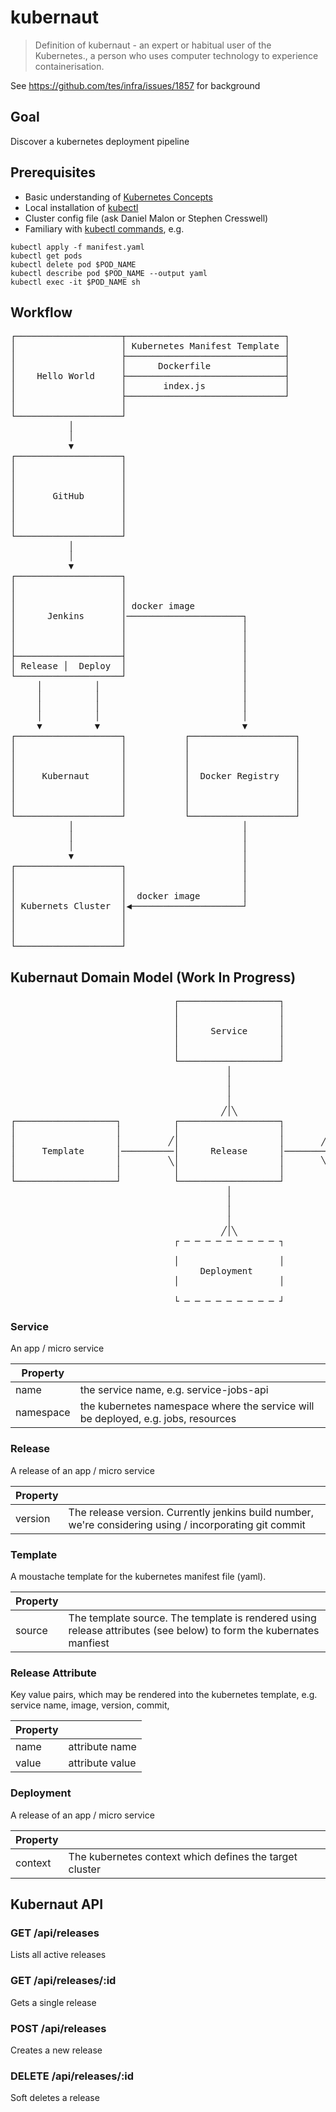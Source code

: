 # kubernaut
> Definition of kubernaut - an expert or habitual user of the Kubernetes., a person who uses computer technology to experience containerisation.

See https://github.com/tes/infra/issues/1857 for background

## Goal
Discover a kubernetes deployment pipeline

## Prerequisites
* Basic understanding of [Kubernetes Concepts](https://kubernetes.io/docs/concepts/)
* Local installation of [kubectl](https://kubernetes.io/docs/tasks/tools/install-kubectl/)
* Cluster config file (ask Daniel Malon or Stephen Cresswell)
* Familiary with [kubectl commands](https://kubernetes.io/docs/user-guide/kubectl-overview/), e.g.

```
kubectl apply -f manifest.yaml
kubectl get pods
kubectl delete pod $POD_NAME
kubectl describe pod $POD_NAME --output yaml
kubectl exec -it $POD_NAME sh
```

## Workflow
<pre>
┌────────────────────┬──────────────────────────────┐
│                    │ Kubernetes Manifest Template │
│                    ├──────────────────────────────┤
│                    │      Dockerfile              │
│    Hello World     ├──────────────────────────────┤
│                    │       index.js               │
│                    ├──────────────────────────────┘
│                    │
└────────────────────┘
           │
           │
           ▼
┌────────────────────┐
│                    │
│                    │
│                    │
│       GitHub       │
│                    │
│                    │
│                    │
└────────────────────┘
           │
           │
           ▼
┌────────────────────┐
│                    │
│                    │
│                    │ docker image
│      Jenkins       │──────────────────────┐
│                    │                      │
│                    │                      │
│                    │                      │
├────────────────────┤                      │
│ Release │  Deploy  │                      │
└────────────────────┘                      │
     │          │                           │
     │          │                           │
     │          │                           │
     │          │                           │
     ▼          ▼                           ▼
┌────────────────────┐           ┌────────────────────┐
│                    │           │                    │
│                    │           │                    │
│                    │           │                    │
│     Kubernaut      │           │  Docker Registry   │
│                    │           │                    │
│                    │           │                    │
│                    │           │                    │
└────────────────────┘           └────────────────────┘
           │                                │
           │                                │
           │                                │
           ▼                                │
┌────────────────────┐                      │
│                    │                      │
│                    │                      │
│                    │  docker image        │
│ Kubernets Cluster  │◀─────────────────────┘
│                    │
│                    │
│                    │
└────────────────────┘
</pre>


## Kubernaut Domain Model (Work In Progress)

<pre>
                               ┌───────────────────┐
                               │                   │
                               │                   │
                               │      Service      │
                               │                   │
                               │                   │
                               └───────────────────┘
                                         │
                                         │
                                         │
                                         │
                                        ╱│╲
┌───────────────────┐          ┌───────────────────┐        ┌───────────────────┐
│                   │          │                   │        │                   │
│                   │         ╱│                   │       ╱│      Release      │
│     Template      │──────────│      Release      │────────│     Attribute     │
│                   │         ╲│                   │       ╲│                   │
│                   │          │                   │        │                   │
└───────────────────┘          └───────────────────┘        └───────────────────┘
                                         │
                                         │
                                         │
                                         │
                                        ╱│╲
                               ┌ ─ ─ ─ ─ ─ ─ ─ ─ ─ ┐

                               │                   │
                                    Deployment
                               │                   │

                               └ ─ ─ ─ ─ ─ ─ ─ ─ ─ ┘
</pre>

### Service
An app / micro service

| Property  |   |
|-----------|---|
| name      | the service name, e.g. service-jobs-api |
| namespace | the kubernetes namespace where the service will be deployed, e.g. jobs, resources |

### Release
A release of an app / micro service

| Property  |   |
|-----------|---|
| version   | The release version. Currently jenkins build number, we're considering using / incorporating git commit |

### Template
A moustache template for the kubernetes manifest file (yaml).

| Property  |   |
|-----------|---|
| source    | The template source. The template is rendered using release attributes (see below) to form the kubernates manfiest |

### Release Attribute
Key value pairs, which may be rendered into the kubernetes template, e.g. service name, image, version, commit, 

| Property  |   |
|-----------|---|
| name      | attribute name |
| value     | attribute value |

### Deployment
A release of an app / micro service

| Property  |   |
|-----------|---|
| context   | The kubernetes context which defines the target cluster |


## Kubernaut API

### GET /api/releases
Lists all active releases

### GET /api/releases/:id
Gets a single release

### POST /api/releases
Creates a new release

### DELETE /api/releases/:id
Soft deletes a release




